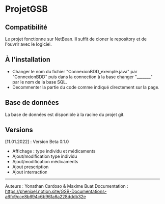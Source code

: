 # ProjetGSB

## Compatibilité
Le projet fonctionne sur NetBean. Il suffit de cloner le repository et de l'ouvrir avec le logiciel.
## À l'installation
- Changer le nom du fichier "ConnexionBDD_exemple.java" par "ConnexionBDD" puis dans la connection à la base changer "_______" par le nom de la base SQL.
- Decommenter la partie du code comme indiqué directement sur la page.
## Base de données
La base de données est disponible à la racine du projet git.

## Versions
[11.01.2022] : Version Beta 0.1.0
- Affichage : type individu et médicaments
- Ajout/modification type individu
- Ajout/modification médicaments
- Ajout prescription
- Ajout interraction

___
Auteurs : Yonathan Cardoso & Maxime Buat
Documentation : https://phenixel.notion.site/GSB-Documentations-a6fc9cce8b694c6b96fa6a228dddb32e
